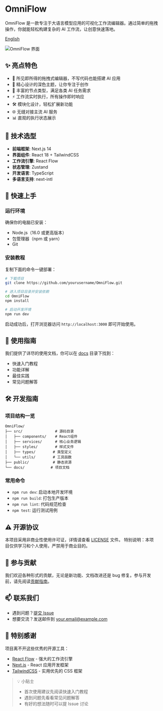 # OmniFlow

OmniFlow 是一款专注于大语言模型应用的可视化工作流编辑器。通过简单的拖拽操作，你就能轻松构建复杂的 AI 工作流，让创意快速落地。

[English](./README.md)

![OmniFlow 界面](./docs/images/screenshot.png)

## ✨ 亮点特色

- 🎯 所见即所得的拖拽式编辑器，不写代码也能搭建 AI 应用
- 🎨 精心设计的深色主题，让你专注于创作
- 🔌 丰富的节点类型，满足各类 AI 任务需求
- ⚡ 工作流实时执行，所有操作即时响应
- 🛠️ 模块化设计，轻松扩展新功能
- 🌐 无缝对接主流 AI 服务
- 📊 直观的执行状态展示

## 🔧 技术选型

- **前端框架**: Next.js 14
- **界面组件**: React 18 + TailwindCSS
- **工作流引擎**: React Flow
- **状态管理**: Zustand
- **开发语言**: TypeScript
- **多语言支持**: next-intl

## 🚀 快速上手

### 运行环境

确保你的电脑已安装：
- Node.js（16.0 或更高版本）
- 包管理器（npm 或 yarn）
- Git

### 安装教程

复制下面的命令一键部署：

```bash
# 下载项目
git clone https://github.com/yourusername/OmniFlow.git

# 进入项目目录并安装依赖
cd OmniFlow
npm install

# 启动开发环境
npm run dev
```

启动成功后，打开浏览器访问 `http://localhost:3000` 即可开始使用。

## 📖 使用指南

我们提供了详尽的使用文档，你可以在 [docs](./docs) 目录下找到：
- 快速入门教程
- 功能详解
- 最佳实践
- 常见问题解答

## 🛠️ 开发指南

### 项目结构一览

```
OmniFlow/
├── src/               # 源码目录
│   ├── components/    # React组件
│   ├── services/      # 核心业务逻辑
│   ├── styles/        # 样式文件
│   ├── types/        # 类型定义
│   └── utils/        # 工具函数
├── public/           # 静态资源
└── docs/            # 项目文档
```

### 常用命令

- `npm run dev`: 启动本地开发环境
- `npm run build`: 打包生产版本
- `npm run lint`: 代码规范检查
- `npm test`: 运行测试用例

## ⚠️ 开源协议

本项目采用非商业性使用许可证，详情请查看 [LICENSE](LICENSE) 文件。
特别说明：本项目仅供学习和个人使用，严禁用于商业目的。

## 🤝 参与贡献

我们欢迎各种形式的贡献，无论是新功能、文档改进还是 bug 修复。参与开发前，请先阅读[贡献指南](CONTRIBUTING.md)。

## 📫 联系我们

- 遇到问题？[提交 Issue](https://github.com/yourusername/OmniFlow/issues)
- 想要交流？发送邮件到 your.email@example.com

## 🙏 特别感谢

项目离不开这些优秀的开源工具：

- [React Flow](https://reactflow.dev/) - 强大的工作流引擎
- [Next.js](https://nextjs.org/) - React 应用开发框架
- [TailwindCSS](https://tailwindcss.com/) - 实用优先的 CSS 框架

> 💡 小贴士
> 
> - 首次使用建议先阅读快速入门教程
> - 遇到问题先看看常见问题解答
> - 有好的想法随时可以提 Issue 讨论
